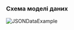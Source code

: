 ### Схема моделі даних
![JSONDataExample](https://github.com/oleksandrblazhko/ai-215-berdnik/assets/101939352/523155e2-afc4-4063-b3d6-f1d7e9ac992c)
